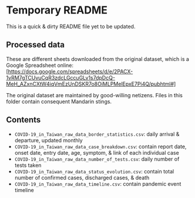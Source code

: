 Temporary README
================


This is a quick & dirty README file yet to be updated.


Processed data
--------------

These are different sheets downloaded from the original dataset, which is a Google Spreadsheet online:
[https://docs.google.com/spreadsheets/d/e/2PACX-1vRM7gTCUvuCqR3zdcLGccuGLv1s7dpDcQ-MeH_AZxnCXtW4iqVmEzUnDSKR7o8OiMLPMelEpxE7Pi4Q/pubhtml#]

The original dataset are maintained by good-willing netizens.
Files in this folder contain consequent Mandarin stings.


Contents
--------

- `COVID-19_in_Taiwan_raw_data_border_statistics.csv`: daily arrival & departure, updated monthly
- `COVID-19_in_Taiwan_raw_data_case_breakdown.csv`: contain report date, onset date, entry date, age, symptom, & link of each individual case
- `COVID-19_in_Taiwan_raw_data_number_of_tests.csv`: daily number of tests taken
- `COVID-19_in_Taiwan_raw_data_status_evolution.csv`: contain total number of confirmed cases, discharged cases, & death
- `COVID-19_in_Taiwan_raw_data_timeline.csv`: contain pandemic event timeline
